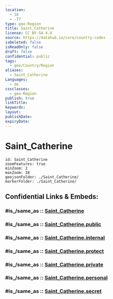 ```yaml
---
location:
  - 18
  - -77
type: geo-Region
title: Saint_Catherine
license: CC BY-SA 4.0
source: https://datahub.io/core/country-codes
isDeleted: false
isReadOnly: false
draft: false
confidential: public
tags:
  - geo/Country/Region
aliases:
  - Saint_Catherine
Languages:
  - de
cssclasses:
  - geo-Region
publish: true
linkTitle:
keywords:
layout:
publishDate:
expiryDate:
---
```


# Saint_Catherine

```leaflet
id: Saint_Catherine
zoomFeatures: true 
minZoom: 2 
maxZoom: 18
geojsonFolder: ./Saint_Catherine/
markerFolder: ./Saint_Catherine/
```


## Confidential Links & Embeds: 

### #is_/same_as :: [Saint_Catherine](/_Standards/Earth/Continent/America~Caribbean/Jamaica/Parishes~Jamaica/Saint_Catherine.md) 

### #is_/same_as :: [Saint_Catherine.public](/_public/Earth/Continent/America~Caribbean/Jamaica/Parishes~Jamaica/Saint_Catherine.public.md) 

### #is_/same_as :: [Saint_Catherine.internal](/_internal/Earth/Continent/America~Caribbean/Jamaica/Parishes~Jamaica/Saint_Catherine.internal.md) 

### #is_/same_as :: [Saint_Catherine.protect](/_protect/Earth/Continent/America~Caribbean/Jamaica/Parishes~Jamaica/Saint_Catherine.protect.md) 

### #is_/same_as :: [Saint_Catherine.private](/_private/Earth/Continent/America~Caribbean/Jamaica/Parishes~Jamaica/Saint_Catherine.private.md) 

### #is_/same_as :: [Saint_Catherine.personal](/_personal/Earth/Continent/America~Caribbean/Jamaica/Parishes~Jamaica/Saint_Catherine.personal.md) 

### #is_/same_as :: [Saint_Catherine.secret](/_secret/Earth/Continent/America~Caribbean/Jamaica/Parishes~Jamaica/Saint_Catherine.secret.md)

